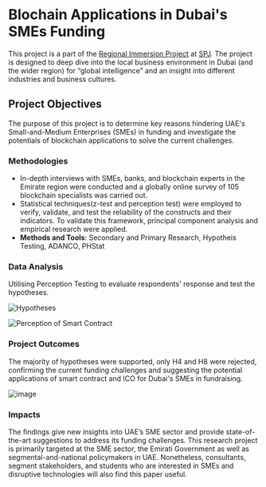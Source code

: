# Blochain Applications in Dubai's SMEs Funding
This project is a part of the [Regional Immersion Project](https://www.spjain.edu.au/programs/postgraduate/gmba/academics/projects) at [SPJ](https://www.spjain.edu.au/). The project is designed to deep dive into the local business environment in Dubai (and the wider region) for “global intelligence” and an insight into different industries and business cultures.


## Project Objectives
The purpose of this project is to determine key reasons hindering UAE's Small-and-Medium Enterprises (SMEs) in funding and investigate the potentials of blockchain applications to solve the current challenges. 


### Methodologies 
* In-depth interviews with SMEs, banks, and blockchain experts in the Emirate region were conducted and a globally online survey of 105 blockchain specialists was carried out.
* Statistical techniques(z-test and perception test) were employed to verify, validate, and test the reliability of the constructs and their indicators. To validate this framework, principal component analysis and empirical research were applied.
* **Methods and Tools**: Secondary and Primary Research, Hypotheis Testing, ADANCO, PHStat

### Data Analysis
Utilising Perception Testing to evaluate respondents' response and test the hypotheses.

![Hypotheses](https://user-images.githubusercontent.com/81540274/155004163-c8f19d30-504b-4d15-8a8d-b2e76556643f.png)

![Perception of Smart Contract](https://user-images.githubusercontent.com/81540274/155002972-335ba7f1-e761-4d84-932a-bde23bed2f6a.png)


### Project Outcomes

The majority of hypotheses were supported, only H4 and H8 were rejected, confirming the current funding challenges and suggesting the potential applications of smart contract and ICO for Dubai's SMEs in fundraising. 

![image](https://user-images.githubusercontent.com/81540274/155002312-8fb745de-7f28-4ee8-bf42-bf875b566870.png)

### Impacts
The findings give new insights into UAE’s SME sector and provide state-of-the-art suggestions to address its funding challenges. This research project is primarily targeted at the  SME sector, the Emirati Government as well as segmental-and-national policymakers in UAE. Nonetheless, consultants, segment stakeholders, and students who are interested in SMEs and disruptive technologies will also find this paper useful.
